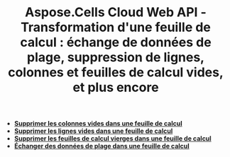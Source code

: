 ﻿---
title: "Aspose.Cells Cloud Web API - Transformation d'une feuille de calcul : échange de données de plage, suppression de lignes, colonnes et feuilles de calcul vides, et plus encore"
second_title: Documen
ArticleTitle: "Transform Spreadsheet: Swap Range Data, Delete Empty Rows, Columns, and Worksheets, and more"
linktitle: Transformation
type: docs
url: /fr/transform/
keywords: Aspose.Cells Cloud REST API, Transform Spreadsheet, Remove Empty Rows, Remove Empty Columns, Delete Worksheet
description: Apprenez à transformer efficacement les feuilles de calcul en supprimant les lignes, les colonnes et les feuilles de calcul vides à l'aide du Cloud REST Aspose.Cells API
weight: 40
kwords: Excel, Office Cloud, REST, Transformation des feuilles de calcul
---
- **[Supprimer les colonnes vides dans une feuille de calcul](https://docs.aspose.cloud/cells/delete-spreadsheet-blank-columns/)**
- **[Supprimer les lignes vides dans une feuille de calcul](https://docs.aspose.cloud/cells/delete-spreadsheet-blank-rows/)**
- **[Supprimer les feuilles de calcul vierges dans une feuille de calcul](https://docs.aspose.cloud/cells/delete-spreadsheet-blank-worksheets/)**
- **[Échanger des données de plage dans une feuille de calcul](https://docs.aspose.cloud/cells/swap-range/)**
